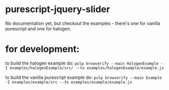 # purescript-jquery-slider


No documentation yet, but checkout the examples - there's one for vanilla purescript and one for halogen.


# for development:
to build the halogen example do: `pulp browserify --main HalogenExample -I examples/halogenExample/src/ --to examples/halogenExample/example.js`

to build the vanilla purescript example do: `pulp browserify --main Example -I examples/example/src --to examples/example/example.js`

